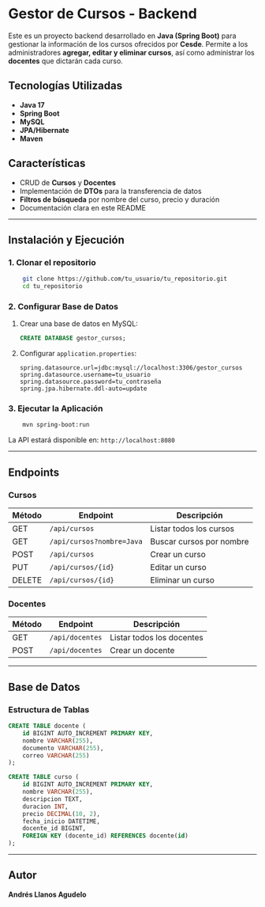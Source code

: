 # Gestor de Cursos - Backend

Este es un proyecto backend desarrollado en **Java (Spring Boot)** para gestionar la información de los cursos ofrecidos por **Cesde**. Permite a los administradores **agregar, editar y eliminar cursos**, así como administrar los **docentes** que dictarán cada curso.

## Tecnologías Utilizadas
- **Java 17**
- **Spring Boot**
- **MySQL**
- **JPA/Hibernate**
- **Maven**

## Características
- CRUD de **Cursos** y **Docentes**
- Implementación de **DTOs** para la transferencia de datos
- **Filtros de búsqueda** por nombre del curso, precio y duración
- Documentación clara en este README

---

## Instalación y Ejecución
### 1. Clonar el repositorio
```bash
    git clone https://github.com/tu_usuario/tu_repositorio.git
    cd tu_repositorio
```

### 2. Configurar Base de Datos
1. Crear una base de datos en MySQL:
    ```sql
    CREATE DATABASE gestor_cursos;
    ```
2. Configurar `application.properties`:
    ```properties
    spring.datasource.url=jdbc:mysql://localhost:3306/gestor_cursos
    spring.datasource.username=tu_usuario
    spring.datasource.password=tu_contraseña
    spring.jpa.hibernate.ddl-auto=update
    ```

### 3. Ejecutar la Aplicación
```bash
    mvn spring-boot:run
```
La API estará disponible en: `http://localhost:8080`

---

## Endpoints
### **Cursos**
| Método | Endpoint | Descripción |
|--------|---------|-------------|
| GET | `/api/cursos` | Listar todos los cursos |
| GET | `/api/cursos?nombre=Java` | Buscar cursos por nombre |
| POST | `/api/cursos` | Crear un curso |
| PUT | `/api/cursos/{id}` | Editar un curso |
| DELETE | `/api/cursos/{id}` | Eliminar un curso |

### **Docentes**
| Método | Endpoint | Descripción |
|--------|---------|-------------|
| GET | `/api/docentes` | Listar todos los docentes |
| POST | `/api/docentes` | Crear un docente |

---

## Base de Datos
### **Estructura de Tablas**
```sql
CREATE TABLE docente (
    id BIGINT AUTO_INCREMENT PRIMARY KEY,
    nombre VARCHAR(255),
    documento VARCHAR(255),
    correo VARCHAR(255)
);

CREATE TABLE curso (
    id BIGINT AUTO_INCREMENT PRIMARY KEY,
    nombre VARCHAR(255),
    descripcion TEXT,
    duracion INT,
    precio DECIMAL(10, 2),
    fecha_inicio DATETIME,
    docente_id BIGINT,
    FOREIGN KEY (docente_id) REFERENCES docente(id)
);
```

---

## Autor
**Andrés Llanos Agudelo**


